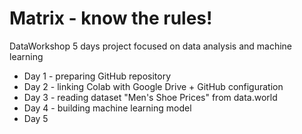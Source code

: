 # Matrix - know the rules!
DataWorkshop 5 days project focused on data analysis and machine learning

* Day 1 - preparing GitHub repository
* Day 2 - linking Colab with Google Drive + GitHub configuration
* Day 3 - reading dataset "Men's Shoe Prices" from data.world
* Day 4 - building machine learning model
* Day 5
